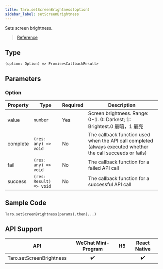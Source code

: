 ```yaml
---
title: Taro.setScreenBrightness(option)
sidebar_label: setScreenBrightness
---
```


Sets screen brightness.

> [Reference](https://developers.weixin.qq.com/miniprogram/dev/api/device/screen/wx.setScreenBrightness.html)

## Type

```tsx
(option: Option) => Promise<CallbackResult>
```

## Parameters

### Option

<table>
  <thead>
    <tr>
      <th>Property</th>
      <th>Type</th>
      <th style={{ textAlign: "center"}}>Required</th>
      <th>Description</th>
    </tr>
  </thead>
  <tbody>
    <tr>
      <td>value</td>
      <td><code>number</code></td>
      <td style={{ textAlign: "center"}}>Yes</td>
      <td>Screen brightness. Range: 0-1. 0: Darkest; 1: Brightest.0 最暗，1 最亮</td>
    </tr>
    <tr>
      <td>complete</td>
      <td><code>(res: any) =&gt; void</code></td>
      <td style={{ textAlign: "center"}}>No</td>
      <td>The callback function used when the API call completed (always executed whether the call succeeds or fails)</td>
    </tr>
    <tr>
      <td>fail</td>
      <td><code>(res: any) =&gt; void</code></td>
      <td style={{ textAlign: "center"}}>No</td>
      <td>The callback function for a failed API call</td>
    </tr>
    <tr>
      <td>success</td>
      <td><code>(res: Result) =&gt; void</code></td>
      <td style={{ textAlign: "center"}}>No</td>
      <td>The callback function for a successful API call</td>
    </tr>
  </tbody>
</table>

## Sample Code

```tsx
Taro.setScreenBrightness(params).then(...)
```

## API Support

|           API            | WeChat Mini-Program | H5 | React Native |
|:------------------------:|:-------------------:|:--:|:------------:|
| Taro.setScreenBrightness |         ✔️          |    |      ✔️      |
